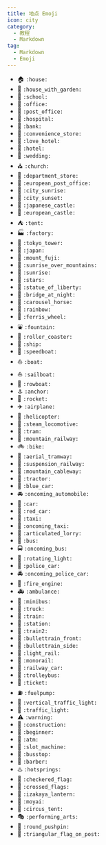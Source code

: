 ```yaml
---
title: 地点 Emoji
icon: city
category:
  - 教程
  - Markdown
tag:
  - Markdown
  - Emoji
---
```


- :house: `:house:`
- :house_with_garden: `:house_with_garden:`
- :school: `:school:`
- :office: `:office:`
- :post_office: `:post_office:`
- :hospital: `:hospital:`
- :bank: `:bank:`
- :convenience_store: `:convenience_store:`
- :love_hotel: `:love_hotel:`
- :hotel: `:hotel:`
- :wedding: `:wedding:`
- :church: `:church:`
- :department_store: `:department_store:`
- :european_post_office: `:european_post_office:`
- :city_sunrise: `:city_sunrise:`
- :city_sunset: `:city_sunset:`
- :japanese_castle: `:japanese_castle:`
- :european_castle: `:european_castle:`
- :tent: `:tent:`
- :factory: `:factory:`
- :tokyo_tower: `:tokyo_tower:`
- :japan: `:japan:`
- :mount_fuji: `:mount_fuji:`
- :sunrise_over_mountains: `:sunrise_over_mountains:`
- :sunrise: `:sunrise:`
- :stars: `:stars:`
- :statue_of_liberty: `:statue_of_liberty:`
- :bridge_at_night: `:bridge_at_night:`
- :carousel_horse: `:carousel_horse:`
- :rainbow: `:rainbow:`
- :ferris_wheel: `:ferris_wheel:`
- :fountain: `:fountain:`
- :roller_coaster: `:roller_coaster:`
- :ship: `:ship:`
- :speedboat: `:speedboat:`
- :boat: `:boat:`
- :sailboat: `:sailboat:`
- :rowboat: `:rowboat:`
- :anchor: `:anchor:`
- :rocket: `:rocket:`
- :airplane: `:airplane:`
- :helicopter: `:helicopter:`
- :steam_locomotive: `:steam_locomotive:`
- :tram: `:tram:`
- :mountain_railway: `:mountain_railway:`
- :bike: `:bike:`
- :aerial_tramway: `:aerial_tramway:`
- :suspension_railway: `:suspension_railway:`
- :mountain_cableway: `:mountain_cableway:`
- :tractor: `:tractor:`
- :blue_car: `:blue_car:`
- :oncoming_automobile: `:oncoming_automobile:`
- :car: `:car:`
- :red_car: `:red_car:`
- :taxi: `:taxi:`
- :oncoming_taxi: `:oncoming_taxi:`
- :articulated_lorry: `:articulated_lorry:`
- :bus: `:bus:`
- :oncoming_bus: `:oncoming_bus:`
- :rotating_light: `:rotating_light:`
- :police_car: `:police_car:`
- :oncoming_police_car: `:oncoming_police_car:`
- :fire_engine: `:fire_engine:`
- :ambulance: `:ambulance:`
- :minibus: `:minibus:`
- :truck: `:truck:`
- :train: `:train:`
- :station: `:station:`
- :train2: `:train2:`
- :bullettrain_front: `:bullettrain_front:`
- :bullettrain_side: `:bullettrain_side:`
- :light_rail: `:light_rail:`
- :monorail: `:monorail:`
- :railway_car: `:railway_car:`
- :trolleybus: `:trolleybus:`
- :ticket: `:ticket:`
- :fuelpump: `:fuelpump:`
- :vertical_traffic_light: `:vertical_traffic_light:`
- :traffic_light: `:traffic_light:`
- :warning: `:warning:`
- :construction: `:construction:`
- :beginner: `:beginner:`
- :atm: `:atm:`
- :slot_machine: `:slot_machine:`
- :busstop: `:busstop:`
- :barber: `:barber:`
- :hotsprings: `:hotsprings:`
- :checkered_flag: `:checkered_flag:`
- :crossed_flags: `:crossed_flags:`
- :izakaya_lantern: `:izakaya_lantern:`
- :moyai: `:moyai:`
- :circus_tent: `:circus_tent:`
- :performing_arts: `:performing_arts:`
- :round_pushpin: `:round_pushpin:`
- :triangular_flag_on_post: `:triangular_flag_on_post:`

